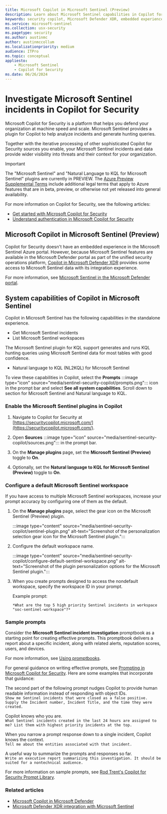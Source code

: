 ```yaml
---
title: Microsoft Copilot in Microsoft Sentinel (Preview)
description: Learn about Microsoft Sentinel capabilities in Copilot for Security. Understand the best prompts to use and how to get timely, accurate results for NL2KQL.
keywords: security copilot, Microsoft Defender XDR, embedded experience, incident summary, query assistant, incident report, incident response automated, automatic incident response, summarize incidents, summarize incident report, plugins, Microsoft plugins, preinstalled plugins, Microsoft Copilot for Security, Copilot for Security, Microsoft Defender, Copilot in Sentinel, natural language to KQL, generate queries
ms.service: microsoft-sentinel
ms.collection: usx-security
ms.pagetype: security
ms.author: austinmc
author: austinmccollum
ms.localizationpriority: medium
audience: ITPro
ms.topic: conceptual
appliesto:
    - Microsoft Sentinel
    - Copilot for Security
ms.date: 06/26/2024
---
```


# Investigate Microsoft Sentinel incidents in Copilot for Security

Microsoft Copilot for Security is a platform that helps you defend your organization at machine speed and scale. Microsoft Sentinel provides a plugin for Copilot to help analyze incidents and generate hunting queries.

Together with the iterative processing of other sophisticated Copilot for Security sources you enable, your Microsoft Sentinel incidents and data provide wider visibility into threats and their context for your organization.

> [!IMPORTANT]
> The "Microsoft Sentinel" and "Natural Language to KQL for Microsoft Sentinel" plugins are currently in PREVIEW. The [Azure Preview Supplemental Terms](https://azure.microsoft.com/support/legal/preview-supplemental-terms/) include additional legal terms that apply to Azure features that are in beta, preview, or otherwise not yet released into general availability.
>

For more information on Copilot for Security, see the following articles:
- [Get started with Microsoft Copilot for Security](/security-copilot/get-started-security-copilot)
- [Understand authentication in Microsoft Copilot for Security](/security-copilot/authentication)

## Microsoft Copilot in Microsoft Sentinel (Preview)

Copilot for Security doesn't have an embedded experience in the Microsoft Sentinel Azure portal. However, because Microsoft Sentinel features are available in the Microsoft Defender portal as part of the unified security operations platform, [Copilot in Microsoft Defender XDR](/defender-xdr/security-copilot-in-microsoft-365-defender) provides some access to Microsoft Sentinel data with its integration experience.

For more information, see [Microsoft Sentinel in the Microsoft Defender portal](microsoft-sentinel-defender-portal.md#new-and-improved-capabilities).

## System capabilities of Copilot in Microsoft Sentinel

Copilot in Microsoft Sentinel has the following capabilities in the standalone experience.

- Get Microsoft Sentinel incidents
- List Microsoft Sentinel workspaces

The Microsoft Sentinel plugin for KQL support generates and runs KQL hunting queries using Microsoft Sentinel data for most tables with good confidence.

- Natural language to KQL (NL2KQL) for Microsoft Sentinel

To view these capabilities in Copilot, select the **Prompts** :::image type="icon" source="media/sentinel-security-copilot/prompts.png"::: icon in the prompt bar and select **See all system capabilities**. Scroll down to section for Microsoft Sentinel and Natural language to KQL.

### Enable the Microsoft Sentinel plugins in Copilot

1. Navigate to Copilot for Security at [https://securitycopilot.microsoft.com/](https://securitycopilot.microsoft.com/).

1. Open **Sources** :::image type="icon" source="media/sentinel-security-copilot/sources.png"::: in the prompt bar.

1. On the **Manage plugins** page, set the **Microsoft Sentinel (Preview)** toggle to **On**.

1. Optionally, set the **Natural language to KQL for Microsoft Sentinel (Preview)** toggle to **On**.

### Configure a default Microsoft Sentinel workspace

If you have access to multiple Microsoft Sentinel workspaces, increase your prompt accuracy by configuring one of them as the default.

1. On the **Manage plugins** page, select the gear icon on the Microsoft Sentinel (Preview) plugin.

   :::image type="content" source="media/sentinel-security-copilot/sentinel-plugin.png" alt-text="Screenshot of the personalization selection gear icon for the Microsoft Sentinel plugin.":::

1. Configure the default workspace name.

   :::image type="content" source="media/sentinel-security-copilot/configure-default-sentinel-workspace.png" alt-text="Screenshot of the plugin personalization options for the Microsoft Sentinel plugin.":::

1. When you create prompts designed to access the nondefault workspace, specify the workspace ID in your prompt.

   Example prompt:

   `*What are the top 5 high priority Sentinel incidents in workspace "soc-sentinel-workspace"?*`

### Sample prompts

Consider the **Microsoft Sentinel incident investigation** promptbook as a starting point for creating effective prompts. This promptbook delivers a report about a specific incident, along with related alerts, reputation scores, users, and devices.

For more information, see [Using promptbooks](/copilot/security/using-promptbooks).

For general guidance on writing effective prompts, see [Prompting in Microsoft Copilot for Security](/security-copilot/prompting-security-copilot). Here are some examples that incorporate that guidance:

The second part of the following prompt nudges Copilot to provide human readable information instead of responding with object IDs.<br>
`Show me Sentinel incidents that were closed as a false positive. Supply the Incident number, Incident Title, and the time they were created.`

Copilot knows who you are.<br>
`What Sentinel incidents created in the last 24 hours are assigned to me? List them with highest priority incidents at the top.`

When you narrow a prompt response down to a single incident, Copilot knows the context.<br>
`Tell me about the entities associated with that incident.`

A useful way to summarize the prompts and responses so far.<br>
`Write an executive report summarizing this investigation. It should be suited for a nontechnical audience.`

For more information on sample prompts, see [Rod Trent's Copilot for Security Prompt Library](https://github.com/rod-trent/Copilot-for-Security/tree/main/Prompts).

### Related articles

- [Microsoft Copilot in Microsoft Defender](/defender-xdr/security-copilot-in-microsoft-365-defender)
- [Microsoft Defender XDR integration with Microsoft Sentinel](microsoft-365-defender-sentinel-integration.md)